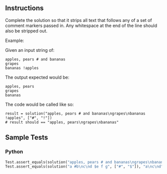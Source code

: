 ## Instructions

Complete the solution so that it strips all text that follows any of a set of comment markers passed in. Any whitespace at the end of the line should also be stripped out.

Example:

Given an input string of:

~~~
apples, pears # and bananas
grapes
bananas !apples
~~~

The output expected would be:

~~~
apples, pears
grapes
bananas
~~~

The code would be called like so:

~~~
result = solution("apples, pears # and bananas\ngrapes\nbananas !apples", ["#", "!"])
# result should == "apples, pears\ngrapes\nbananas"
~~~

## Sample Tests

### Python
~~~ python
Test.assert_equals(solution("apples, pears # and bananas\ngrapes\nbananas !apples", ["#", "!"]), "apples, pears\ngrapes\nbananas")
Test.assert_equals(solution("a #b\nc\nd $e f g", ["#", "$"]), "a\nc\nd")
~~~